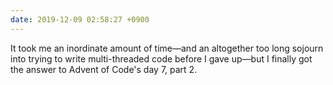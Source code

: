 ```yaml
---
date: 2019-12-09 02:58:27 +0900
---
```

It took me an inordinate amount of time—and an altogether too long sojourn into trying to write multi-threaded code before I gave up—but I finally got the answer to Advent of Code's day 7, part 2.

